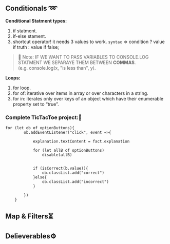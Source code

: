 ## Conditionals :loop:
**Conditional Statment types:** 
  1. if statment.
  2. if-else stament.
  3. shortcut operator! it needs 3 values to work. `syntax` => condition ? value if truth : value if false;

>💌 Note:
>IF WE WANT TO PASS VARIABLES TO CONSOLE.LOG STATMENT WE SEPARAYE THEM BETWEEN **COMMAS**.<br/>
>(e.g. console.log(x, "is less than", y). 

**Loops:**
  1. for loop.
  2. for of: iterative over items in array or over characters in a string.
  3. for in:  iterates only over keys of an object which have their enumerable property set to “true”.

### Complete TicTacToe project::confetti_ball:
```
for (let ob of optionButtons){
        ob.addEventListener("click", event =>{
                        
            explanation.textContent = fact.explanation

            for (let allB of optionButtons)
                disable(allB)
        

            if (isCorrect(b.value)){
                ob.classList.add("correct")
            }else{
                ob.classList.add("incorrect")
            }

        })
    }
```
## Map & Filters:hourglass_flowing_sand:

## Delieverables⚙️
